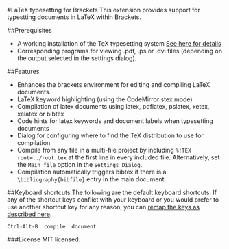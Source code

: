 #LaTeX typesetting for Brackets
This extension provides support for typestting documents in LaTeX within Brackets.

##Prerequisites
* A working installation of the TeX typesetting system [See here for details](http://latex-project.org/)
* Corresponding programs for viewing .pdf, .ps or .dvi files (depending on the output selected in the settings dialog).

##Features
* Enhances the brackets environment for editing and compiling LaTeX documents.
* LaTeX keyword highlighting (using the CodeMirror stex mode)
* Compilation of latex documents using latex, pdflatex, pslatex, xetex, xelatex or bibtex
* Code hints for latex keywords and document labels when typesetting documents
* Dialog for configuring where to find the TeX distribution to use for compilation
* Compile from any file in a multi-file project by including `%!TEX root=../root.tex` at the first line in every included file. Alternatively, set the `Main file` option in the `Settings Dialog`.
* Compilation automatically triggers bibtex if there is a `\bibliography{bibfile}` entry in the main document.

##Keyboard shortcuts
The following are the default keyboard shortcuts. If any of the shortcut keys conflict with your keyboard or you would prefer to use another shortcut key for any reason, you can [remap the keys as described here](https://github.com/adobe/brackets/wiki/User-Key-Bindings).

    Ctrl-Alt-B  compile  document

###License
MIT licensed.
